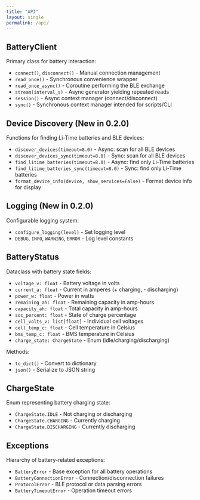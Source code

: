 ```yaml
---
title: "API"
layout: single
permalink: /api/
---
```


## BatteryClient

Primary class for battery interaction:

- `connect()`, `disconnect()` - Manual connection management
- `read_once()` - Synchronous convenience wrapper
- `read_once_async()` - Coroutine performing the BLE exchange
- `stream(interval_s)` - Async generator yielding repeated reads
- `session()` - Async context manager (connect/disconnect)
- `sync()` - Synchronous context manager intended for scripts/CLI

## Device Discovery (New in 0.2.0)

Functions for finding Li-Time batteries and BLE devices:

- `discover_devices(timeout=8.0)` - Async: scan for all BLE devices
- `discover_devices_sync(timeout=8.0)` - Sync: scan for all BLE devices
- `find_litime_batteries(timeout=8.0)` - Async: find only Li-Time batteries
- `find_litime_batteries_sync(timeout=8.0)` - Sync: find only Li-Time batteries
- `format_device_info(device, show_services=False)` - Format device info for display

## Logging (New in 0.2.0)

Configurable logging system:

- `configure_logging(level)` - Set logging level
- `DEBUG`, `INFO`, `WARNING`, `ERROR` - Log level constants

## BatteryStatus

Dataclass with battery state fields:

- `voltage_v: float` - Battery voltage in volts
- `current_a: float` - Current in amperes (+ charging, - discharging)
- `power_w: float` - Power in watts
- `remaining_ah: float` - Remaining capacity in amp-hours
- `capacity_ah: float` - Total capacity in amp-hours
- `soc_percent: float` - State of charge percentage
- `cell_volts_v: list[float]` - Individual cell voltages
- `cell_temp_c: float` - Cell temperature in Celsius
- `bms_temp_c: float` - BMS temperature in Celsius
- `charge_state: ChargeState` - Enum (idle/charging/discharging)

Methods:

- `to_dict()` - Convert to dictionary
- `json()` - Serialize to JSON string

## ChargeState

Enum representing battery charging state:

- `ChargeState.IDLE` - Not charging or discharging
- `ChargeState.CHARGING` - Currently charging
- `ChargeState.DISCHARGING` - Currently discharging

## Exceptions

Hierarchy of battery-related exceptions:

- `BatteryError` - Base exception for all battery operations
- `BatteryConnectionError` - Connection/disconnection failures
- `ProtocolError` - BLE protocol or data parsing errors
- `BatteryTimeoutError` - Operation timeout errors
